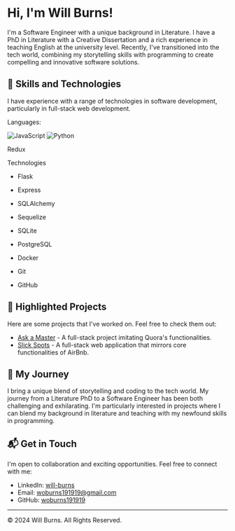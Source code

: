 # Hi, I'm Will Burns!

I'm a Software Engineer with a unique background in Literature. I have a PhD in Literature with a Creative Dissertation and a rich experience in teaching English at the university level. Recently, I've transitioned into the tech world, combining my storytelling skills with programming to create compelling and innovative software solutions.

## 🚀 Skills and Technologies
I have experience with a range of technologies in software development, particularly in full-stack web development. 

Languages:

![JavaScript](https://cdn.jsdelivr.net/gh/devicons/devicon/icons/javascript/javascript-original.svg)
![Python](https://cdn.jsdelivr.net/gh/devicons/devicon/icons/python/python-original.svg)

  Redux

Technologies
  - Flask
  - Express
  - SQLAlchemy
  - Sequelize


  - SQLite
  - PostgreSQL


  - Docker
  - Git
  - GitHub

## 📌 Highlighted Projects
Here are some projects that I've worked on. Feel free to check them out:

- [Ask a Master](https://ask-a-master.onrender.com/login) - A full-stack project imitating Quora's functionalities. 
- [Slick Spots](https://slick-spots.onrender.com) - A full-stack web application that mirrors core functionalities of AirBnb.

## 📖 My Journey
I bring a unique blend of storytelling and coding to the tech world. My journey from a Literature PhD to a Software Engineer has been both challenging and exhilarating. I'm particularly interested in projects where I can blend my background in literature and teaching with my newfound skills in programming.

## 📬 Get in Touch
I'm open to collaboration and exciting opportunities. Feel free to connect with me:

- LinkedIn: [will-burns](https://www.linkedin.com/in/will-burns-905a222a5/)
- Email: [woburns191919@gmail.com](mailto:woburns191919@gmail.com)
- GitHub: [woburns191919](https://github.com/woburns191919)

---

© 2024 Will Burns. All Rights Reserved.
